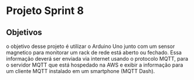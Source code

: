# Projeto Sprint 8
## Objetivos
o objetivo desse projeto é utilizar o Arduino Uno junto com um sensor magnetico para monitorar um rack de rede está aberto ou fechado. Essa informação deverá  ser enviada via internet usando o protocolo MQTT, para o servidor MQTT que está hospedado na AWS e exibir a informação para um cliente MQTT instalado em um smartphone (MQTT Dash). 
